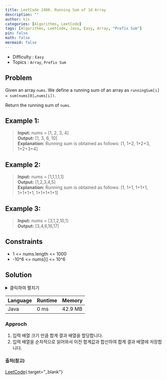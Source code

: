```yaml
---
title: LeetCode 1480. Running Sum of 1d Array
description: ""
author: kis
categories: [Algorithms, LeetCode]
tags: [Algorithms, LeetCode, Java, Easy, Array, "Prefix Sum"]
pin: false
math: false
mermaid: false
---
```


- Difficulty : `Easy`
- Topics : `Array`, `Prefix Sum`

## Problem

Given an array `nums`. We define a running sum of an array as `runningSum[i] = sum(nums[0]…nums[i])`.

Return the running sum of `nums`.

## Example 1:

> **Input:** nums = [1, 2, 3, 4]  
> **Output:** [1, 3, 6, 10]  
> **Explanation:** Running sum is obtained as follows: [1, 1+2, 1+2+3, 1+2+3+4]

## Example 2:

> **Input:** nums = [1,1,1,1,1]  
> **Output:** [1,2,3,4,5]  
> **Explanation:** Running sum is obtained as follows: [1, 1+1, 1+1+1, 1+1+1+1, 1+1+1+1+1]

## Example 3:

> **Input:** nums = [3,1,2,10,1]  
> **Output:** [3,4,6,16,17]

## Constraints

- 1 <= nums.length <= 1000
- -10^6 <= nums[i] <= 10^6

## Solution

<details>
<summary>클릭하여 펼치기</summary>
<div markdown="1">

```java
class Solution {
    public int[] runningSum(int[] nums) {
        int[] sum = new int[nums.length];
        for(int i = 0 ; i < nums.length; i++){
            sum[i] = (i > 0) ? sum[i-1] + nums[i] : nums[i];
        }

        return sum;
    }

}
```
</div>
</details>

| Language | Runtime | Memory |
| --- | --- | --- |
| Java | 0 ms | 42.9 MB |

### Approch

1. 입력 배열 크기 만큼 합계 결과 배열을 할당합니다.
2. 입력 배열을 순차적으로 읽어와서 이전 합계값과 합산하여 합계 결과 배열에 저장합니다.


#### 출처(참고)

[LeetCode](https://leetcode.com/problems/running-sum-of-1d-array/description/){:target="\_blank"}

